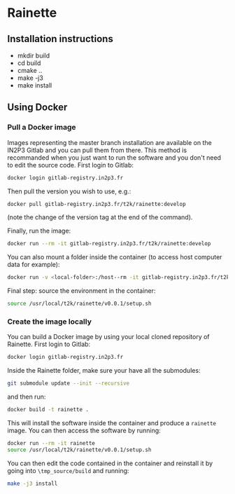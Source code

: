 # Rainette

## Installation instructions

- mkdir build
- cd build
- cmake ..
- make -j3
- make install

## Using Docker

### Pull a Docker image

Images representing the master branch installation are available on the IN2P3 Gitlab and you can pull them from there.
This method is recommanded when you just want to run the software and you don't need to edit the source code.
First login to Gitlab:

```bash
docker login gitlab-registry.in2p3.fr
```

Then pull the version you wish to use, e.g.:

```bash
docker pull gitlab-registry.in2p3.fr/t2k/rainette:develop
```

(note the change of the version tag at the end of the command).

Finally, run the image:

```bash
docker run --rm -it gitlab-registry.in2p3.fr/t2k/rainette:develop
```

You can also mount a folder inside the container (to access host computer data for example):

```bash
docker run -v <local-folder>:/host--rm -it gitlab-registry.in2p3.fr/t2k/rainette:develop
```

Final step: source the environment in the container:

```bash
source /usr/local/t2k/rainette/v0.0.1/setup.sh
```

### Create the image locally

You can build a Docker image by using your local cloned repository of Rainette.
First login to Gitlab:

```bash
docker login gitlab-registry.in2p3.fr
```

Inside the Rainette folder, make sure your have all the submodules:

```bash
git submodule update --init --recursive
````

and then run:

```bash
docker build -t rainette .
```

This will install the software inside the container and produce a `rainette` image.
You can then access the software by running:
```bash
docker run --rm -it rainette
source /usr/local/t2k/rainette/v0.0.1/setup.sh
```

You can then edit the code contained in the container and reinstall it by going into `\tmp_source/build` and running:

```bash
make -j3 install
```
